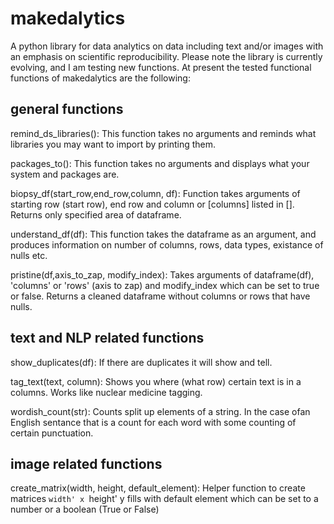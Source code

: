 # makedalytics
A python library for data analytics on data including text and/or images with an emphasis on scientific reproducibility. Please note the library is currently evolving, and I am testing new functions. At present the tested functional functions of makedalytics are the following: 

## general functions

remind_ds_libraries():
  This function takes no arguments and reminds what libraries you may want to import by printing them.
  
packages_to():
   This function takes no arguments and displays what your system and packages are.  

biopsy_df(start_row,end_row,column, df):
    Function takes arguments of starting row (start row), end row and column or [columns] listed in []. Returns only specified area of dataframe.
    
understand_df(df):
  This function takes the dataframe as an argument, and produces information on number of columns, rows, data types, existance of nulls etc.

pristine(df,axis_to_zap, modify_index):
    Takes arguments of dataframe(df), 'columns' or 'rows' (axis to zap) and modify_index which can be set to true or false.
    Returns a cleaned dataframe without columns or rows that have nulls.
    
## text and NLP related functions

show_duplicates(df):
    If there are duplicates it will show and tell. 
    
tag_text(text, column):
    Shows you where (what row) certain text is in a columns. Works like nuclear medicine tagging. 

wordish_count(str):
    Counts split up elements of a string. In the case ofan English sentance that is a count for each word with some counting of certain punctuation.

## image related functions   

create_matrix(width, height, default_element):
    Helper function to create matrices `width' x `height' y
    fills with default element which can be set to a number or a boolean (True or False) 
